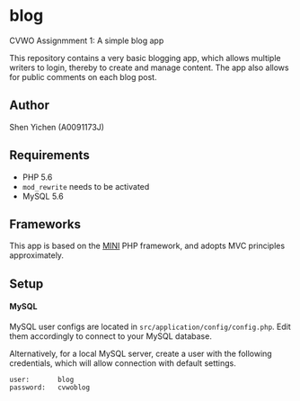 # blog

CVWO Assignmment 1: A simple blog app

This repository contains a very basic blogging app, which allows multiple writers to login, thereby to create and manage content. The app also allows for public comments on each blog post.	

## Author

Shen Yichen (A0091173J)

## Requirements
 - PHP 5.6
  - `mod_rewrite` needs to be activated
 - MySQL 5.6

## Frameworks

This app is based on the [MINI](https://github.com/panique/mini) PHP framework, and adopts MVC principles approximately.

## Setup

#### MySQL

MySQL user configs are located in `src/application/config/config.php`. Edit them accordingly to connect to your MySQL database.

Alternatively, for a local MySQL server, create a user with the following credentials, which will allow connection with default settings.

```
user: 		blog
password: 	cvwoblog
```
